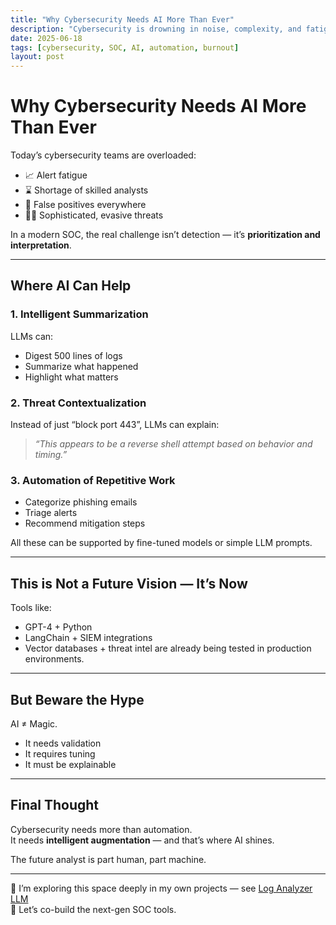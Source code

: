 ```yaml
---
title: "Why Cybersecurity Needs AI More Than Ever"
description: "Cybersecurity is drowning in noise, complexity, and fatigue — here’s how AI can help."
date: 2025-06-18
tags: [cybersecurity, SOC, AI, automation, burnout]
layout: post
---
```


# Why Cybersecurity Needs AI More Than Ever

Today’s cybersecurity teams are overloaded:

- 📈 Alert fatigue  
- ⌛ Shortage of skilled analysts  
- 🚨 False positives everywhere  
- 🕵️‍♂️ Sophisticated, evasive threats

In a modern SOC, the real challenge isn’t detection — it’s **prioritization and interpretation**.

---

## Where AI Can Help

### 1. Intelligent Summarization

LLMs can:
- Digest 500 lines of logs
- Summarize what happened
- Highlight what matters

### 2. Threat Contextualization

Instead of just “block port 443”, LLMs can explain:
> *“This appears to be a reverse shell attempt based on behavior and timing.”*

### 3. Automation of Repetitive Work

- Categorize phishing emails  
- Triage alerts  
- Recommend mitigation steps

All these can be supported by fine-tuned models or simple LLM prompts.

---

## This is Not a Future Vision — It’s Now

Tools like:
- GPT-4 + Python
- LangChain + SIEM integrations
- Vector databases + threat intel
are already being tested in production environments.

---

## But Beware the Hype

AI ≠ Magic.

- It needs validation  
- It requires tuning  
- It must be explainable

---

## Final Thought

Cybersecurity needs more than automation.  
It needs **intelligent augmentation** — and that’s where AI shines.

The future analyst is part human, part machine.

---

🤖 I’m exploring this space deeply in my own projects — see [Log Analyzer LLM](https://github.com/elbazhazem/log-analyzer-LLM)  
🔁 Let’s co-build the next-gen SOC tools.
